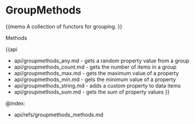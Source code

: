 GroupMethods 
=============


{{memo A collection of functors for grouping. }}




<div class='h2'>Methods</div>

{{api
- api/groupmethods_any.md - gets a random property value from a group
- api/groupmethods_count.md - gets the number of items in a group
- api/groupmethods_max.md - gets the maximum value of a property
- api/groupmethods_min.md - gets the minimum value of a property
- api/groupmethods_string.md - adds a custom property to data items
- api/groupmethods_sum.md - gets the sum of property values
}}





@index:
- api/refs/groupmethods_methods.md

